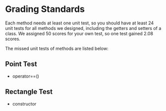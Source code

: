 # Grading Standards  #
Each method needs at least one unit test, so you should have at least 24 unit tests for all methods we designed, including the getters and setters of a class. We assigned 50 scores for your own test, so one test gained 2.08 scores.

The missed unit tests of methods are listed below:

## Point Test ##
* operator==()

## Rectangle Test ##
* constructor